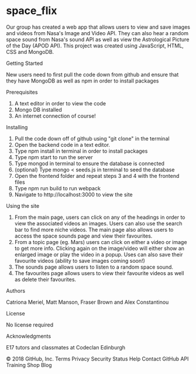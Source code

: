 # space_flix

Our group has created a web app that allows users to view and save images and videos from Nasa's Image and Video API. They can also hear a random space sound from Nasa's sound API as well as view the Astrological Picture of the Day (APOD API). This project was created using JavaScript, HTML, CSS and MongoDB.

Getting Started

New users need to first pull the code down from github and ensure that they have MongoDB as well as npm in order to install packages

Prerequisites

1. A text editor in order to view the code
2. Mongo DB installed
3. An internet connection of course!

Installing

1. Pull the code down off of github using "git clone" in the terminal
2. Open the backend code in a text editor.
3. Type npm install in terminal in order to install packages
4. Type npm start to run the server
5. Type mongod in terminal to ensure the database is connected
6. (optional) Type mongo < seeds.js in terminal to seed the database
7. Open the frontend folder and repeat steps 3 and 4 with the frontend files
8. Type npm run build to run webpack
9. Navigate to http://localhost:3000 to view the site

Using the site

1. From the main page, users can click on any of the headings in order to view the associated videos an images. Users can also use the search bar to find more niche videos. The main page also allows users to access the space sounds page and view their favourites.
2. From a topic page (eg. Mars) users can click on either a video or image to get more info. Clicking again on the image/video will either show an enlarged image or play the video in a popup. Uses can also save their favourite videos (ability to save images coming soon!)
3. The sounds page allows users to listen to a random space sound.
4. The favourites page allows users to view their favourite videos as well as delete their favourites.

Authors

Catriona Meriel, Matt Manson, Fraser Brown and Alex Constantinou

License

No license required

Acknowledgments

E17 tutors and classmates at Codeclan Edinburgh

© 2018 GitHub, Inc.
Terms
Privacy
Security
Status
Help
Contact GitHub
API
Training
Shop
Blog

